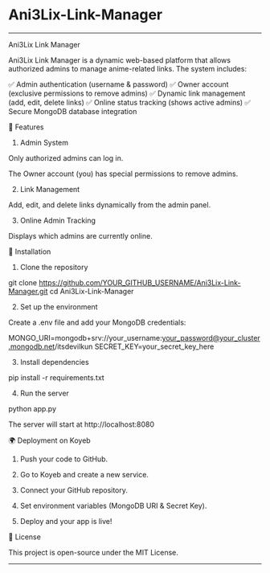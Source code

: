 # Ani3Lix-Link-Manager
---

Ani3Lix Link Manager

Ani3Lix Link Manager is a dynamic web-based platform that allows authorized admins to manage anime-related links. The system includes:

✅ Admin authentication (username & password)
✅ Owner account (exclusive permissions to remove admins)
✅ Dynamic link management (add, edit, delete links)
✅ Online status tracking (shows active admins)
✅ Secure MongoDB database integration

🚀 Features

1. Admin System

Only authorized admins can log in.

The Owner account (you) has special permissions to remove admins.


2. Link Management

Add, edit, and delete links dynamically from the admin panel.


3. Online Admin Tracking

Displays which admins are currently online.


🔧 Installation

1. Clone the repository

git clone https://github.com/YOUR_GITHUB_USERNAME/Ani3Lix-Link-Manager.git
cd Ani3Lix-Link-Manager

2. Set up the environment

Create a .env file and add your MongoDB credentials:

MONGO_URI=mongodb+srv://your_username:your_password@your_cluster.mongodb.net/itsdevilkun
SECRET_KEY=your_secret_key_here

3. Install dependencies

pip install -r requirements.txt

4. Run the server

python app.py

The server will start at http://localhost:8080

🌍 Deployment on Koyeb

1. Push your code to GitHub.


2. Go to Koyeb and create a new service.


3. Connect your GitHub repository.


4. Set environment variables (MongoDB URI & Secret Key).


5. Deploy and your app is live!



📜 License

This project is open-source under the MIT License.


---

